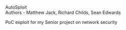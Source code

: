AutoSploit  
Authors - Matthew Jack, Richard Childs, Sean Edwards  

PoC exploit for my Senior project on network security

